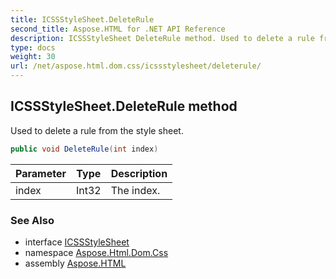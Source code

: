 ```yaml
---
title: ICSSStyleSheet.DeleteRule
second_title: Aspose.HTML for .NET API Reference
description: ICSSStyleSheet DeleteRule method. Used to delete a rule from the style sheet
type: docs
weight: 30
url: /net/aspose.html.dom.css/icssstylesheet/deleterule/
---
```

## ICSSStyleSheet.DeleteRule method

Used to delete a rule from the style sheet.

```csharp
public void DeleteRule(int index)
```

| Parameter | Type | Description |
| --- | --- | --- |
| index | Int32 | The index. |

### See Also

* interface [ICSSStyleSheet](../)
* namespace [Aspose.Html.Dom.Css](../../../aspose.html.dom.css/)
* assembly [Aspose.HTML](../../../)
